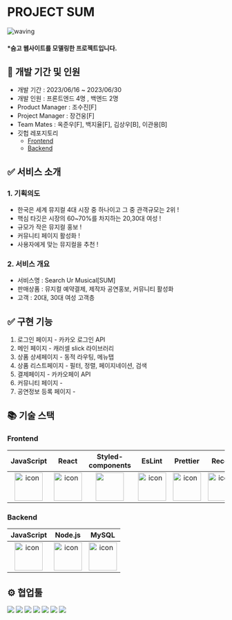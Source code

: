 # PROJECT SUM




![waving](https://capsule-render.vercel.app/api?type=waving&height=200&fontAlignY=40&text=SUM&color=gradient)

#### \*숨고 웹사이트를 모델링한 프로젝트입니다.

## 🛫 개발 기간 및 인원

- 개발 기간 : 2023/06/16 ~ 2023/06/30
- 개발 인원 : 프론트엔드 4명 , 백엔드 2명
- Product Manager : 조수진[F]
- Project Manager : 장건웅[F]
- Team Mates : 옥준우[F], 백지율[F], 김상우[B], 이관용[B]
- 깃헙 레포지토리
  - [Frontend](https://github.com/wecode-bootcamp-korea/46-2nd-SUMMIT-frontend)
  - [Backend](https://github.com/wecode-bootcamp-korea/46-2nd-SUMMIT-backend)

## ✅ 서비스 소개

### 1. 기획의도

- 한국은 세계 뮤지컬 4대 시장 중 하나이고 그 중 관객규모는 2위 !
- 핵심 타깃은 시장의 60~70%를 차지하는 20,30대 여성 !
- 규모가 작은 뮤지컬 홍보 !
- 커뮤니티 페이지 활성화 !
- 사용자에게 맞는 뮤지컬을 추천 !

### 2. 서비스 개요

- 서비스명 : Search Ur Musical[SUM]
- 판매상품 : 뮤지컬 예약결제, 제작자 공연홍보, 커뮤니티 활성화
- 고객 : 20대, 30대 여성 고객층

## ✅ 구현 기능

1. 로그인 페이지 - 카카오 로그인 API
2. 메인 페이지 - 캐러셀 slick 라이브러리
3. 상품 상세페이지 - 동적 라우팅, 메뉴탭
4. 상품 리스트페이지 - 필터, 정렬, 페이지네이션, 검색
5. 결제페이지 - 카카오페이 API
6. 커뮤니티 페이지 -
7. 공연정보 등록 페이지 - 

## 📚 기술 스택

### Frontend

|                                             JavaScript                                             |                                                 React                                                 |                                              Styled-components                                               |                                                 EsLint                                                 |                                                 Prettier                                                 |                                              Recoil
| :------------------------------------------------------------------------------------------------: | :---------------------------------------------------------------------------------------------------: | :---------------------------------------------------------------------------------------------: | :----------------------------------------------------------------------------------------------------: | :------------------------------------------------------------------------------------------------------: | :----------------------------------------------------------------------------------------------------: |
| <img src="https://techstack-generator.vercel.app/js-icon.svg" alt="icon" width="65" height="65" /> | <img src="https://techstack-generator.vercel.app/react-icon.svg" alt="icon" width="65" height="65" /> | <img src="https://camo.githubusercontent.com/13ee855194ed32dcc5ce968c31510f1e2171e7bf19f7cc5db69193d8ad03275b/68747470733a2f2f6d69726f2e6d656469756d2e636f6d2f76322f726573697a653a6669743a3438302f312a496f686e7732614f513545426768566f714b413756412e706e67" width="65" height="65" /></div> | <img src="https://techstack-generator.vercel.app/eslint-icon.svg" alt="icon" width="65" height="65" /> | <img src="https://techstack-generator.vercel.app/prettier-icon.svg" alt="icon" width="65" height="65" /> |<img src="https://img1.daumcdn.net/thumb/R800x0/?scode=mtistory2&fname=https%3A%2F%2Fblog.kakaocdn.net%2Fdn%2FbIIBwO%2Fbtrc2Lw7HBs%2FP4hJVVvKkEGfDu9XRzkiq1%2Fimg.png" alt="icon" width="65" height="65" /> |


### Backend

|                                             JavaScript                                             |                                                Node.js                                                |                                                    MySQL                                                     |
| :------------------------------------------------------------------------------------------------: | :---------------------------------------------------------------------------------------------------: | :----------------------------------------------------------------------------------------------------------: |
| <img src="https://techstack-generator.vercel.app/js-icon.svg" alt="icon" width="65" height="65" /> | <img src="https://techstack-generator.vercel.app/nginx-icon.svg" alt="icon" width="65" height="65" /> | <img src="https://techstack-generator.vercel.app/mysql-icon.svg" alt="icon" width="65" height="65" /> </div> |

## ⚙️ 협업툴

<div>
<img src="https://img.shields.io/badge/Git-F05032?style=flat&logo=Git&logoColor=white"/>
<img src="https://img.shields.io/badge/GitHub-181717?style=flat&logo=GitHub&logoColor=white"/>
<img src="https://img.shields.io/badge/Slack-4A154B?style=flat&logo=Slack&logoColor=white"/>
<img src="https://img.shields.io/badge/Trello-0052CC?style=flat&logo=Trello&logoColor=white"/>
<img src="https://img.shields.io/badge/Notion-000000?style=flat&logo=Notion&logoColor=white"/>
<img src="https://img.shields.io/badge/Figma-F24E1E?style=flat&logo=Figma&logoColor=white"/>
<img src="https://img.shields.io/badge/VSCode-007ACC?style=flat&logo=Visual Studio Code&logoColor=white"/>
</div>
